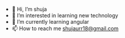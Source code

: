 - 👋 Hi, I’m shuja
- 👀 I’m interested in learning new technology 
- 🌱 I’m currently learning angular
- 📫 How to reach me shujaurr18@gmail.com

<!---
shujaurr18/shujaurr18 is a ✨ special ✨ repository because its `README.md` (this file) appears on your GitHub profile.
You can click the Preview link to take a look at your changes.
--->

